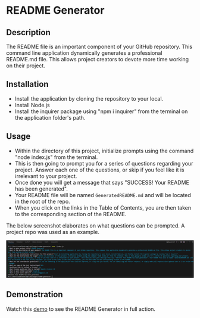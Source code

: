 # README Generator

## Description
The README file is an important component of your GitHub repository. This command line application dynamically generates a professional README.md file. This allows project creators to devote more time working on their project. 

## Installation
- Install the application by cloning the repository to your local.
- Install Node.js
- Install the inquirer package using "npm i inquirer" from the terminal on the application folder's path.

## Usage
- Within the directory of this project, initialize prompts using the command "node index.js" from the terminal.
- This is then going to prompt you for a series of questions regarding your project. Answer each one of the questions, or skip if you feel like it is irrelevant to your project. 
- Once done you will get a message that says "SUCCESS! Your README has been generated". 
- Your README file will be named `GeneratedREADME.md` and will be located in the root of the repo.
- When you click on the links in the Table of Contents, you are then taken to the corresponding section of the README.

The below screenshot elaborates on what questions can be prompted. A project repo was used as an example.

![alt text](assets/images/Prompts.png)

## Demonstration
Watch this [demo](https://watch.screencastify.com/v/j9qZfdL8D8RUU3MUZubc) to see the README Generator in full action. 



 





